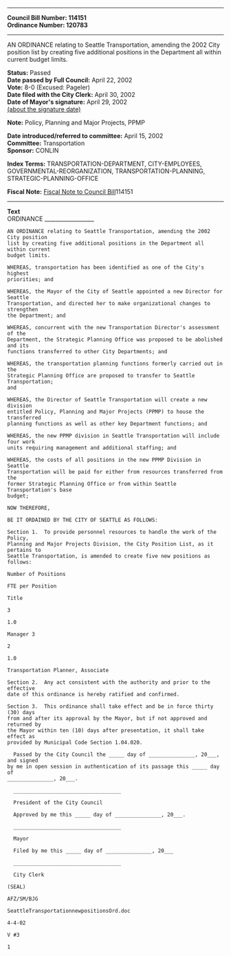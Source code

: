 * * * * *  
  
**Council Bill Number: [](#h0)[](#h2)114151**   
**Ordinance Number: 120783**  
  
* * * * *  
  
AN ORDINANCE relating to Seattle Transportation, amending the 2002 City position list by creating five additional positions in the Department all within current budget limits.  
  
**Status:** Passed   
**Date passed by Full Council:** April 22, 2002   
**Vote:** 8-0 (Excused: Pageler)   
**Date filed with the City Clerk:** April 30, 2002   
**Date of Mayor's signature:** April 29, 2002   
[(about the signature date)](/~public/approvaldate.htm)   
  
**Note:** Policy, Planning and Major Projects, PPMP  
  
  
**Date introduced/referred to committee:** April 15, 2002   
**Committee:** Transportation   
**Sponsor:** CONLIN   
  
**Index Terms:** TRANSPORTATION-DEPARTMENT, CITY-EMPLOYEES, GOVERNMENTAL-REORGANIZATION, TRANSPORTATION-PLANNING, STRATEGIC-PLANNING-OFFICE  
  
**Fiscal Note:** [Fiscal Note to Council Bill](http://clerk.seattle.gov/~public/fnote/114151.htm)[](#h1)[](#h3)114151  
  
* * * * *  
  
**Text**  
    ORDINANCE __________________  
  
    AN ORDINANCE relating to Seattle Transportation, amending the 2002 City position  
    list by creating five additional positions in the Department all within current  
    budget limits.  
  
    WHEREAS, transportation has been identified as one of the City's highest  
    priorities; and  
  
    WHEREAS, the Mayor of the City of Seattle appointed a new Director for Seattle  
    Transportation, and directed her to make organizational changes to strengthen  
    the Department; and  
  
    WHEREAS, concurrent with the new Transportation Director's assessment of the  
    Department, the Strategic Planning Office was proposed to be abolished and its  
    functions transferred to other City Departments; and  
  
    WHEREAS, the transportation planning functions formerly carried out in the  
    Strategic Planning Office are proposed to transfer to Seattle Transportation;  
    and  
  
    WHEREAS, the Director of Seattle Transportation will create a new division  
    entitled Policy, Planning and Major Projects (PPMP) to house the transferred  
    planning functions as well as other key Department functions; and  
  
    WHEREAS, the new PPMP division in Seattle Transportation will include four work  
    units requiring management and additional staffing; and  
  
    WHEREAS, the costs of all positions in the new PPMP Division in Seattle  
    Transportation will be paid for either from resources transferred from the  
    former Strategic Planning Office or from within Seattle Transportation's base  
    budget;  
  
    NOW THEREFORE,  
  
    BE IT ORDAINED BY THE CITY OF SEATTLE AS FOLLOWS:  
  
    Section 1.  To provide personnel resources to handle the work of the Policy,  
    Planning and Major Projects Division, the City Position List, as it pertains to  
    Seattle Transportation, is amended to create five new positions as follows:  
  
    Number of Positions  
  
    FTE per Position  
  
    Title  
  
    3  
  
    1.0  
  
    Manager 3  
  
    2  
  
    1.0  
  
    Transportation Planner, Associate  
  
    Section 2.  Any act consistent with the authority and prior to the effective  
    date of this ordinance is hereby ratified and confirmed.  
  
    Section 3.  This ordinance shall take effect and be in force thirty (30) days  
    from and after its approval by the Mayor, but if not approved and returned by  
    the Mayor within ten (10) days after presentation, it shall take effect as  
    provided by Municipal Code Section 1.04.020.  
  
      Passed by the City Council the _____ day of _______________, 20___, and signed  
    by me in open session in authentication of its passage this _____ day of  
    _______________, 20___.  
  
      ___________________________________  
  
      President of the City Council  
  
      Approved by me this _____ day of _______________, 20___.  
  
      ___________________________________  
  
      Mayor  
  
      Filed by me this _____ day of _______________, 20___  
  
      ___________________________________  
  
      City Clerk  
  
    (SEAL)  
  
    AFZ/SM/BJG  
  
    SeattleTransportationnewpositionsOrd.doc  
  
    4-4-02  
  
    V #3  
  
    1  
